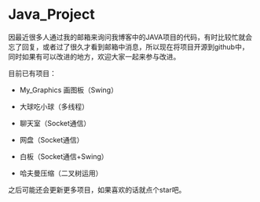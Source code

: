 # Java_Project
因最近很多人通过我的邮箱来询问我博客中的JAVA项目的代码，有时比较忙就会忘了回复，或者过了很久才看到邮箱中消息，所以现在将项目开源到github中，
同时如果有可以改进的地方，欢迎大家一起来参与改进。

目前已有项目：
  + My_Graphics 画图板（Swing）
  - 大球吃小球（多线程）
  + 聊天室（Socket通信）
  - 网盘（Socket通信）
  + 白板（Socket通信+Swing）
  - 哈夫曼压缩（二叉树运用）

之后可能还会更新更多项目，如果喜欢的话就点个star吧。
